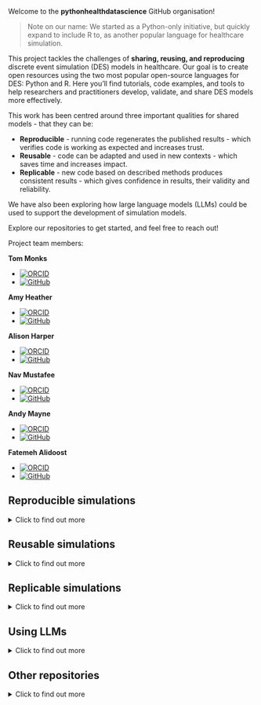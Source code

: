 Welcome to the **pythonhealthdatascience** GitHub organisation!

> Note on our name: We started as a Python-only initiative, but quickly expand to include R to, as another popular language for healthcare simulation.

This project tackles the challenges of **sharing, reusing, and reproducing** discrete event simulation (DES) models in healthcare. Our goal is to create open resources using the two most popular open-source languages for DES: Python and R. Here you’ll find tutorials, code examples, and tools to help researchers and practitioners develop, validate, and share DES models more effectively.

This work has been centred around three important qualities for shared models - that they can be:

* **Reproducible** - running code regenerates the published results - which verifies code is working as expected and increases trust.
* **Reusable** - code can be adapted and used in new contexts - which saves time and increases impact.
* **Replicable** - new code based on described methods produces consistent results - which gives confidence in results, their validity and reliability.

We have also been exploring how large language models (LLMs) could be used to support the development of simulation models.

Explore our repositories to get started, and feel free to reach out!

Project team members:

**Tom Monks**

* [![ORCID](https://img.shields.io/badge/ORCID-0000--0003--2631--4481-A6CE39?style=for-the-badge&logo=orcid&logoColor=white)](https://orcid.org/0000-0003-2631-4481)
* [![GitHub](https://img.shields.io/badge/GitHub-TomMonks-181717?style=for-the-badge&logo=github&logoColor=white)](https://github.com/TomMonks)

**Amy Heather**

* [![ORCID](https://img.shields.io/badge/ORCID-0000--0002--6596--3479-A6CE39?style=for-the-badge&logo=orcid&logoColor=white)](https://orcid.org/0000-0002-6596-3479)
* [![GitHub](https://img.shields.io/badge/GitHub-amyheather-181717?style=for-the-badge&logo=github&logoColor=white)](https://github.com/amyheather)

**Alison Harper**

* [![ORCID](https://img.shields.io/badge/ORCID-0000--0001--5274--5037-A6CE39?style=for-the-badge&logo=orcid&logoColor=white)](https://orcid.org/0000-0001-5274-5037)
* [![GitHub](https://img.shields.io/badge/GitHub-AliHarp-181717?style=for-the-badge&logo=github&logoColor=white)](https://github.com/AliHarp)

**Nav Mustafee**

* [![ORCID](https://img.shields.io/badge/ORCID-0000--0002--2204--8924-A6CE39?style=for-the-badge&logo=orcid&logoColor=white)](https://orcid.org/0000-0002-2204-8924)
* [![GitHub](https://img.shields.io/badge/GitHub-NavonilNM-181717?style=for-the-badge&logo=github&logoColor=white)](https://github.com/NavonilNM)

**Andy Mayne**

* [![ORCID](https://img.shields.io/badge/ORCID-0000--0003--1263--2286-A6CE39?style=for-the-badge&logo=orcid&logoColor=white)](https://orcid.org/0000-0003-1263-2286)
* [![GitHub](https://img.shields.io/badge/GitHub-andy--mayne-181717?style=for-the-badge&logo=github&logoColor=white)](https://github.com/andy-mayne)

**Fatemeh Alidoost**

* [![ORCID](https://img.shields.io/badge/ORCID-0009--0000--0252--560X-A6CE39?style=for-the-badge&logo=orcid&logoColor=white)](https://orcid.org/0009-0000-0252-560X)
* [![GitHub](https://img.shields.io/badge/GitHub-Falidoost-181717?style=for-the-badge&logo=github&logoColor=white)](https://github.com/Falidoost)

## Reproducible simulations

<details><summary>Click to find out more</summary>

### Assessing the reproducibility of published DES models

We attempted to reproduce the outputs from eight Python and R DES models, as described in:

> Heather, A., Monks, T., Harper, A., Mustafee, N., & Mayne, A. (2025). On the reproducibility of discrete-event simulation studies in health research: an empirical study using open models. arxiv. <https://doi.org/10.48550/arXiv.2501.13137>.

| Repositories | Description |
| --- | --- |
| [stars-reproduction-protocol](https://github.com/pythonhealthdatascience/stars_reproduction_protocol) | Latex files for reproduction protocol |
| [stars-reproduce-allen-2020](https://github.com/pythonhealthdatascience/stars-reproduce-allen-2020) | Test run of reproducibility protocol on Allen et al. 2020 |
| [stars-reproduction-template](https://github.com/pythonhealthdatascience/stars_reproduction_template) | Template for assessment of computational reproducibility |
| [stars-reproduce-shoaib-2022](https://github.com/pythonhealthdatascience/stars-reproduce-shoaib-2022) | Reproduction study 1: Shoaib and Ramamohan 2022 (Python) |
| [stars-reproduce-huang-2019](https://github.com/pythonhealthdatascience/stars-reproduce-huang-2019) | Reproduction study 2: Huang et al. 2019 (R) |
| [stars-reproduce-lim-2020](https://github.com/pythonhealthdatascience/stars-reproduce-lim-2020) | Reproduction study 3: Lim et al. 2020 (Python) |
| [stars-reproduce-kim-2021](https://github.com/pythonhealthdatascience/stars-reproduce-kim-2021) | Reproduction study 4: Kim et al. 2021 (R) |
| [stars-reproduce-anagnostou-2022](https://github.com/pythonhealthdatascience/stars-reproduce-anagnostou-2022) | Reproduction study 5: Anagnostou et al. 2022 (Python) |
| [stars-reproduce-johnson-2021](https://github.com/pythonhealthdatascience/stars-reproduce-johnson-2021) | Reproduction study 6: Johnson et al. 2021 (R) |
| [stars-reproduce-hernandez-2015](https://github.com/pythonhealthdatascience/stars-reproduce-hernandez-2015) | Reproduction study 7: Hernandez et al. 2015 (Python model + R figures) |
| [stars-reproduce-wood-2021](https://github.com/pythonhealthdatascience/stars-reproduce-wood-2021) | Reproduction study 8: Wood et al. 2021 (R) |
| [stars_wp1_summary](https://github.com/pythonhealthdatascience/stars_wp1_summary) | Summary of the eight computational reproducibility assessments conducted as part of STARS Work Package 1. These assessed discrete-event simulation papers with models in Python and R. |

### Online book guiding how to create reproducible Python and R DES models

We are developing a book which demonstrates how to create DES models in Python (SimPy) and R (simmer) which are reproducible - following the recommendations from our assessment above - and also, form a reproducible analytical pipeline. This is illustrated using a simple template model and an applied stroke model.

| Repositories | Description |
| --- | --- |
| [des_rap_book](https://github.com/pythonhealthdatascience/des_rap_book) | Online book providing detailed step-by-step guidance on developing reproducible DES models in Python and R |
| [pydesrap_mms](https://github.com/pythonhealthdatascience/pydesrap_mms) | Reproducible analytical pipeline (RAP) for Python discrete-event simulation (DES) implementing an M/M/s queueing model. |
| [rdesrap_mms](https://github.com/pythonhealthdatascience/rdesrap_mms) | Reproducible analytical pipeline (RAP) for R discrete-event simulation (DES) implementing an M/M/s queueing model. |
| [pydesrap_stroke](https://github.com/pythonhealthdatascience/pydesrap_stroke) | Reproducible analytical pipeline (RAP) for Python discrete-event simulation (DES) implementing the Stroke Capacity Planning Model from Monks et al. 2016. |
| [rdesrap_stroke](https://github.com/pythonhealthdatascience/rdesrap_stroke) | Reproducible analytical pipeline (RAP) for R discrete-event simulation (DES) implementing the Stroke Capacity Planning Model from Monks et al. 2016. |

</details>

## Reusable simulations

<details><summary>Click to find out more</summary>

### Systematic review

We conducted a systematic review of how healthcare DES models (any software/language) are currently shared in the literature.

We identified common barriers to model reuse, including lack of documentation and standardised repositories.

Key takeaway: There is a clear need for better frameworks and tools to support reusable simulation models.

> Monks, T., & Harper, A. (2023). Computer model and code sharing practices in healthcare discrete-event simulation: a systematic scoping review. Journal of Simulation, 19(1), 108–123. https://doi.org/10.1080/17477778.2023.2260772

### STARS framework

Following this review, we developed the STARS framework, which provides essential and optional guidance to help make shared models more reusable. This is described in:

> Monks, T., Harper, A., & Mustafee, N. (2024). Towards sharing tools and artefacts for reusable simulations in healthcare. Journal of Simulation, 1–20. <https://doi.org/10.1080/17477778.2024.2347882>

This paper included three examples of the STARS framework implemented in Python:

| Repositories | Description |
| --- | --- |
| [stars-treat-sim](https://github.com/pythonhealthdatascience/stars-treat-sim) | STARS paper example 1. Implements essential components + annotated notebook to run code executable online with Binder |
| [stars-simpy-example-docs](https://github.com/pythonhealthdatascience/stars-simpy-example-docs)<br><br>[stars-streamlit-example](https://github.com/pythonhealthdatascience/stars-streamlit-example) | STARS paper example 2. Fully implements essential + optional components including enhanced documentation hosted online and web app |
| [stars-ciw-example](https://github.com/pythonhealthdatascience/stars-ciw-example) | STARS paper example 3. Fully implements essential + optional components, but with different licence, documentation publishing software, web app framework and web app hosting |

Subsequently, we have been developing similar examples in R, as well as looking at webassembly:

| Repositories | Description |
| --- | --- |
| [stars-treat-simmer](https://github.com/pythonhealthdatascience/stars-treat-simmer) | R simmer implementation of treatment simulation model |
| [stars-shiny-simmer](https://github.com/pythonhealthdatascience/stars-shiny-simmer) | Template for shiny interface to simmer DES model |
| [stars-stlite-example](https://github.com/pythonhealthdatascience/stars-stlite-example) | stlite template for SimPy models |
| [stars-simpy-jupterlite](https://github.com/pythonhealthdatascience/stars-simpy-jupterlite) | JupyterLite template for SimPy models |

### Applying STARS

We applied the STARS framework to an oncology cost-effectiveness model developed by PenTAG and collaborates for the NICE Pathways Pilot appraisal.

| Repositories | Description |
| --- | --- |
| [stars-eom-rcc](https://github.com/pythonhealthdatascience/stars-eom-rcc) | Modifications to the "Exeter Oncology Model: Renal Cell Carcinoma edition (EOM-RCC)" as part of STARS work package 3. |

</details>

## Replicable simulations

<details><summary>Click to find out more</summary>

### STRESS guidelines

Tom was involved in developing the Strengthening The Reporting of Empirical Simulation Studies (STRESS) guidelines. They are a 20-item checklist (with guidelines for DES, agent-based simulation, and system dynamics) which outline the details authors should include about their model in their reports/publications.

> Monks, T., Currie, C. S. M., Onggo, B. S., Robinson, S., Kunc, M., & Taylor, S. J. E. (2018). Strengthening the reporting of empirical simulation studies: Introducing the STRESS guidelines. Journal of Simulation, 13(1), 55–67. <https://doi.org/10.1080/17477778.2018.1442155>.

### Updating STRESS

We are currently undergoing a review and update of the STRESS guidelines.

| Repositories | Description |
| --- | --- |
| [stress_update](https://github.com/pythonhealthdatascience/stress_update) | A review and update of the Strengthening the Reporting of Empirical Simulation Studies guidelines for DES, SD, and ABS. |

</details>

## Using LLMs

<details><summary>Click to find out more</summary>

### Generating DES models using LLMS

We investigated the ability to replicate Discrete-Event Simulation models reported in the literature using iterative prompting of Perplexity.AI's foundational model:

> Monks, T., Harper, A., & Heather, A. (2025). Unlocking the Potential of Past Research: Using Generative AI to Reconstruct Healthcare Simulation Models. arxiv. <https://doi.org/10.48550/arXiv.2503.21646>

| Repositories | Description |
| --- | --- |
| [llm_simpy](https://github.com/pythonhealthdatascience/llm_simpy) | Code for exploring the ability of LLMs to generate SimPy models and streamlit interfaces. |
| [llm_simpy_models](https://github.com/pythonhealthdatascience/llm_simpy_models) | The SimPy models and apps generated by LLMs, deployed as a single app. |

</details>

## Other repositories

<details><summary>Click to find out more</summary>

### SW25 DES in Python tutorial

There is a tutorial on discrete-event simulation for the Operational Research Society Simulation Workshop 2025:

> Monks, T., Harper, A., Heather, A., Mayne, A., & Mustafee, N. (2025). Building healthcare discrete-event simulation models in free and open source software: an introductory tutorial. Proceedings of the Operational Research Society Simulation Workshop 2025 (SW25). <https://doi.org/10.36819/SW25.004>.

| Repositories | Description |
| --- | --- |
| [intro-open-sim](https://github.com/pythonhealthdatascience/intro-open-sim) | An introduction to Discrete-Event Simulation using Free and Open Source Software. |

### GW4 Open Research Prize

Amy was shortlisted for the GW4 Open Research Prize for her work on assessing the computational reproducibility of published models. The slides from her presentation at the prize ceremony are here:

| Repositories | Description |
| --- | --- |
| [gw4_prize_presentation](https://github.com/pythonhealthdatascience/gw4_prize_presentation) | Amy Heather's presentation for the GW4 Open Research Prize 2024/25. |

### Review of computer simulation in orthopaedic services

We used a topic modelling approach to examine and map the computational simulation literature applied to operational-level orthopedics services, combined with a structured analysis of the papers. The repository below serves as supplementary material for the paper:

> Mapping Applications of Computer Simulation in Orthopedic Services: A Topic Modeling Approach.

| Repositories | Description |
| --- | --- |
| [scope_wsc_2025](https://github.com/pythonhealthdatascience/scope_wsc_2025) | Data and analysis for a literature review of simulation for orthopaedics services |

### Other STARS repositories

| Repositories | Description |
| --- | --- |
| [stars-publications](https://github.com/pythonhealthdatascience/stars-publications) | List of all STARS publications |
| [stars-logo](https://github.com/pythonhealthdatascience/stars-logo) | SVG and PNG files with logo |
| [stars_wp3_summary](https://github.com/pythonhealthdatascience/stars_wp3_summary) | Reflections from prospective and retrospective application of the STARS framework |

</details>
